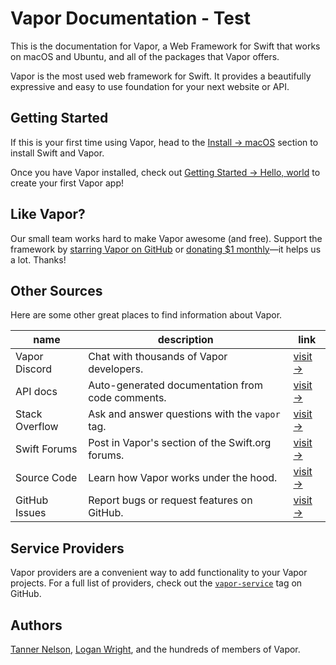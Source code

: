# Vapor Documentation - Test

This is the documentation for Vapor, a Web Framework for Swift that works on macOS and Ubuntu, and all of the packages that Vapor offers.

Vapor is the most used web framework for Swift. It provides a beautifully expressive and easy to use foundation for your next website or API.

## Getting Started

If this is your first time using Vapor, head to the [Install &rarr; macOS](install/macos.md) section to install Swift and Vapor.

Once you have Vapor installed, check out [Getting Started &rarr; Hello, world](getting-started/hello-world.md) to create your first Vapor app!

## Like Vapor?

Our small team works hard to make Vapor awesome (and free). Support the framework by [starring Vapor on GitHub](https://github.com/vapor/vapor)
or [donating $1 monthly](https://opencollective.com/vapor)&mdash;it helps us a lot. Thanks!

## Other Sources

Here are some other great places to find information about Vapor.

| name           | description                                      | link                                                            |
|----------------|--------------------------------------------------|-----------------------------------------------------------------|
| Vapor Discord  | Chat with thousands of Vapor developers.         | [visit &rarr;](http://vapor.team)                               |
| API docs       | Auto-generated documentation from code comments. | [visit &rarr;](http://api.vapor.codes)                          |
| Stack Overflow | Ask and answer questions with the `vapor` tag.   | [visit &rarr;](http://stackoverflow.com/questions/tagged/vapor) |
| Swift Forums  | Post in Vapor's section of the Swift.org forums.  | [visit &rarr;](https://forums.swift.org/c/related-projects/vapor)           |
| Source Code    | Learn how Vapor works under the hood.            | [visit &rarr;](https://github.com/vapor/vapor)                  |
| GitHub Issues  | Report bugs or request features on GitHub.       | [visit &rarr;](https://github.com/vapor/vapor/issues)           |

## Service Providers

Vapor providers are a convenient way to add functionality to your Vapor projects.
For a full list of providers, check out the [`vapor-service`](https://github.com/search?utf8=✓&q=topic%3Avapor-service&type=Repositories) tag on GitHub.

## Authors

[Tanner Nelson](mailto:tanner@vapor.codes), [Logan Wright](mailto:logan@vapor.codes), and the hundreds of members of Vapor.
